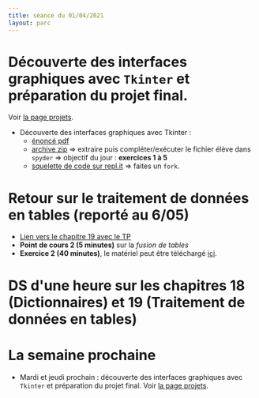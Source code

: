 ```yaml
---
title: séance du 01/04/2021
layout: parc
---
```


# Découverte des interfaces graphiques avec `Tkinter`  et préparation du projet final.


Voir [la page projets](../projets.md).

* Découverte des interfaces graphiques avec Tkinter :
  * [énoncé pdf](Projets/ProjetFinal/ExempleMorpion/Mini-Projet-2021V1.pdf) 
  * [archive zip](Projets/ProjetFinal/ExempleMorpion.zip) => extraire puis compléter/exécuter le fichier élève dans `spyder` => objectif du jour : **exercices 1 à 5**
  * [squelette de code sur repl.it](https://replit.com/@fredericjunier/MorpionEleve)  => faites un `fork`.


# Retour sur le traitement de données en tables (reporté au 6/05)

* [Lien vers le chapitre 19 avec le TP](../chapitre19.md)
* **Point de cours 2 (5 minutes)** sur la _fusion de tables_ 
* **Exercice 2 (40 minutes)**, le matériel peut être téléchargé [ici](chapitre19/TP-Fusion/Ressources/materiel_tp_fusion.zip).

# DS d'une heure sur les chapitres 18 (Dictionnaires) et 19 (Traitement de données en tables)


# La semaine prochaine 

* Mardi et jeudi prochain : découverte des interfaces graphiques avec `Tkinter`  et préparation du projet final. Voir [la page projets](../projets.md).

